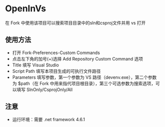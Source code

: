 # OpenInVs
在 Fork 中使用该项目可以搜索项目目录中的sln和csproj文件并用 vs 打开

## 使用方法
* 打开 Fork-Preferences-Custom Commands
* 点击左下角的加号(+)选择 Add Repository Custom Command 选项
* Title 填写 Visual Studio
* Script Path 填写本项目生成的可执行文件路径
* Parameters 填写参数，第一个参数为 VS 路径（devenv.exe），第二个参数为 $path（在 Fork 中用来指代项目根目录），第三个可选参数为搜索选项，可以填写 SlnOnly/CsprojOnly/All

## 注意
* 运行环境：需要 .net framework 4.6.1